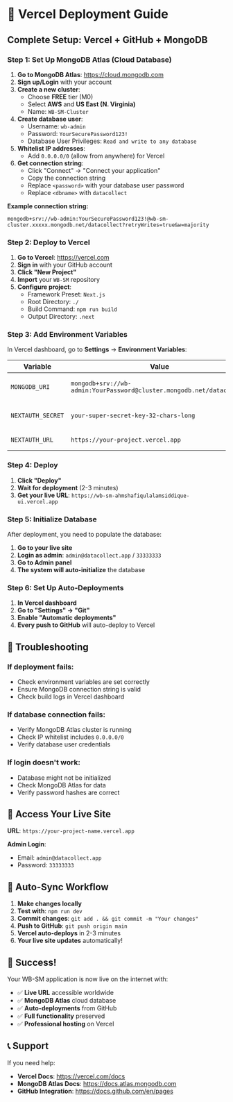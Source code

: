 # 🚀 Vercel Deployment Guide

## Complete Setup: Vercel + GitHub + MongoDB

### **Step 1: Set Up MongoDB Atlas (Cloud Database)**

1. **Go to MongoDB Atlas**: https://cloud.mongodb.com
2. **Sign up/Login** with your account
3. **Create a new cluster**:
   - Choose **FREE** tier (M0)
   - Select **AWS** and **US East (N. Virginia)**
   - Name: `WB-SM-Cluster`
4. **Create database user**:
   - Username: `wb-admin`
   - Password: `YourSecurePassword123!`
   - Database User Privileges: `Read and write to any database`
5. **Whitelist IP addresses**:
   - Add `0.0.0.0/0` (allow from anywhere) for Vercel
6. **Get connection string**:
   - Click "Connect" → "Connect your application"
   - Copy the connection string
   - Replace `<password>` with your database user password
   - Replace `<dbname>` with `datacollect`

**Example connection string:**
```
mongodb+srv://wb-admin:YourSecurePassword123!@wb-sm-cluster.xxxxx.mongodb.net/datacollect?retryWrites=true&w=majority
```

### **Step 2: Deploy to Vercel**

1. **Go to Vercel**: https://vercel.com
2. **Sign in** with your GitHub account
3. **Click "New Project"**
4. **Import** your `WB-SM` repository
5. **Configure project**:
   - Framework Preset: `Next.js`
   - Root Directory: `./`
   - Build Command: `npm run build`
   - Output Directory: `.next`

### **Step 3: Add Environment Variables**

In Vercel dashboard, go to **Settings** → **Environment Variables**:

| Variable | Value | Description |
|----------|-------|-------------|
| `MONGODB_URI` | `mongodb+srv://wb-admin:YourPassword@cluster.mongodb.net/datacollect` | MongoDB connection string |
| `NEXTAUTH_SECRET` | `your-super-secret-key-32-chars-long` | Session encryption key |
| `NEXTAUTH_URL` | `https://your-project.vercel.app` | Your Vercel app URL |

### **Step 4: Deploy**

1. **Click "Deploy"**
2. **Wait for deployment** (2-3 minutes)
3. **Get your live URL**: `https://wb-sm-ahmshafiqulalamsiddique-ui.vercel.app`

### **Step 5: Initialize Database**

After deployment, you need to populate the database:

1. **Go to your live site**
2. **Login as admin**: `admin@datacollect.app` / `33333333`
3. **Go to Admin panel**
4. **The system will auto-initialize** the database

### **Step 6: Set Up Auto-Deployments**

1. **In Vercel dashboard**
2. **Go to "Settings" → "Git"**
3. **Enable "Automatic deployments"**
4. **Every push to GitHub** will auto-deploy to Vercel

## 🔧 **Troubleshooting**

### **If deployment fails:**
- Check environment variables are set correctly
- Ensure MongoDB connection string is valid
- Check build logs in Vercel dashboard

### **If database connection fails:**
- Verify MongoDB Atlas cluster is running
- Check IP whitelist includes `0.0.0.0/0`
- Verify database user credentials

### **If login doesn't work:**
- Database might not be initialized
- Check MongoDB Atlas for data
- Verify password hashes are correct

## 📱 **Access Your Live Site**

**URL**: `https://your-project-name.vercel.app`

**Admin Login**:
- Email: `admin@datacollect.app`
- Password: `33333333`

## 🔄 **Auto-Sync Workflow**

1. **Make changes locally**
2. **Test with**: `npm run dev`
3. **Commit changes**: `git add . && git commit -m "Your changes"`
4. **Push to GitHub**: `git push origin main`
5. **Vercel auto-deploys** in 2-3 minutes
6. **Your live site updates** automatically!

## 🎉 **Success!**

Your WB-SM application is now live on the internet with:
- ✅ **Live URL** accessible worldwide
- ✅ **MongoDB Atlas** cloud database
- ✅ **Auto-deployments** from GitHub
- ✅ **Full functionality** preserved
- ✅ **Professional hosting** on Vercel

## 📞 **Support**

If you need help:
- **Vercel Docs**: https://vercel.com/docs
- **MongoDB Atlas Docs**: https://docs.atlas.mongodb.com
- **GitHub Integration**: https://docs.github.com/en/pages
